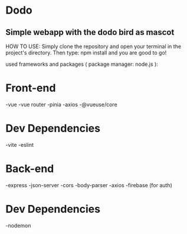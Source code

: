 # Dodo
Simple webapp with the dodo bird as mascot
------

HOW TO USE:
Simply clone the repository and open your terminal in the project's directory.
Then type: npm install and you are good to go!

used frameworks and packages ( package manager: node.js ):

Front-end
========
-vue
-vue router
-pinia
-axios
-@vueuse/core

Dev Dependencies
============
-vite
-eslint

Back-end
========
-express
-json-server
-cors
-body-parser
-axios
-firebase (for auth)

Dev Dependencies
============
-nodemon
